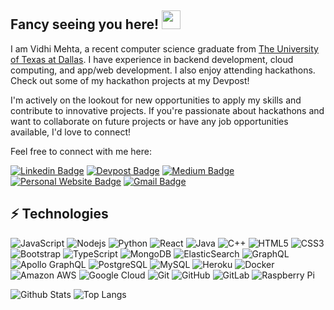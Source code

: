 ## Fancy seeing you here! <img src="https://raw.githubusercontent.com/aemmadi/aemmadi/master/wave.gif" width="30">

I am Vidhi Mehta, a recent computer science graduate from [The University of Texas at Dallas](https://utdallas.edu/). I have experience in backend development, cloud computing, and app/web development. I also enjoy attending hackathons. Check out some of my hackathon projects at my Devpost!

I'm actively on the lookout for new opportunities to apply my skills and contribute to innovative projects. If you're passionate about hackathons and want to collaborate on future projects or have any job opportunities available, I'd love to connect!

Feel free to connect with me here:

[![Linkedin Badge](https://img.shields.io/badge/-@vidhijmehta-blue?style=flat-square&logo=Linkedin&logoColor=white&link=https://www.linkedin.com/in/vidhijmehta/)](https://www.linkedin.com/in/vidhijmehta/)
[![Devpost Badge](https://img.shields.io/badge/-@vidhijmehta-c14438?style=flat-square&logo=Devpost&logoColor=white&link=https://devpost.com/vidhijmehta)](https://devpost.com/vidhijmehta)
[![Medium Badge](https://img.shields.io/badge/-@vidhijmehta-03a57a?style=flat-square&labelColor=000000&logo=Medium&link=https://medium.com/@vidhijmehta/)](https://medium.com/@vidhijmehta)
[![Personal Website Badge](https://img.shields.io/badge/-Portfolio-orange?style=flat-square&logo=html5&logoColor=white&link=https://vidhijmehta.github.io/)](https://vidhijmehta.github.io/)
[![Gmail Badge](https://img.shields.io/badge/-vidhimehta0524@gmail.com-c14438?style=flat-square&logo=Gmail&logoColor=white&link=mailto:vidhimehta0524@gmail.com)](mailto:vidhimehta0524@gmail.com)



## ⚡ Technologies

![JavaScript](https://img.shields.io/badge/-JavaScript-black?style=flat-square&logo=javascript)
![Nodejs](https://img.shields.io/badge/-Nodejs-black?style=flat-square&logo=Node.js)
![Python](https://img.shields.io/badge/-Python-black?style=flat-square&logo=Python)
![React](https://img.shields.io/badge/-React-black?style=flat-square&logo=react)
![Java](https://img.shields.io/badge/-java-E34A86?style=flat-square&logo=java)
![C++](https://img.shields.io/badge/-C++-00599C?style=flat-square&logo=c)
![HTML5](https://img.shields.io/badge/-HTML5-E34F26?style=flat-square&logo=html5&logoColor=white)
![CSS3](https://img.shields.io/badge/-CSS3-1572B6?style=flat-square&logo=css3)
![Bootstrap](https://img.shields.io/badge/-Bootstrap-563D7C?style=flat-square&logo=bootstrap)
![TypeScript](https://img.shields.io/badge/-TypeScript-007ACC?style=flat-square&logo=typescript)
![MongoDB](https://img.shields.io/badge/-MongoDB-black?style=flat-square&logo=mongodb)
![ElasticSearch](https://img.shields.io/badge/-ElasticSearch-005571?style=flat-square&logo=elasticsearch)
![GraphQL](https://img.shields.io/badge/-GraphQL-E10098?style=flat-square&logo=graphql)
![Apollo GraphQL](https://img.shields.io/badge/-Apollo%20GraphQL-311C87?style=flat-square&logo=apollo-graphql)
![PostgreSQL](https://img.shields.io/badge/-PostgreSQL-336791?style=flat-square&logo=postgresql)
![MySQL](https://img.shields.io/badge/-MySQL-black?style=flat-square&logo=mysql)
![Heroku](https://img.shields.io/badge/-Heroku-430098?style=flat-square&logo=heroku)
![Docker](https://img.shields.io/badge/-Docker-black?style=flat-square&logo=docker)
![Amazon AWS](https://img.shields.io/badge/Amazon%20AWS-232F3E?style=flat-square&logo=amazon-aws)
![Google Cloud](https://img.shields.io/badge/Google%20Cloud-black?style=flat-square&logo=google-cloud)
![Git](https://img.shields.io/badge/-Git-black?style=flat-square&logo=git)
![GitHub](https://img.shields.io/badge/-GitHub-181717?style=flat-square&logo=github)
![GitLab](https://img.shields.io/badge/-GitLab-FCA121?style=flat-square&logo=gitlab)
![Raspberry Pi](https://img.shields.io/badge/-Raspberry%20Pi-C51A4A?style=flat-square&logo=Raspberry-Pi)

![Github Stats](https://github-readme-stats.vercel.app/api?username=vidhijmehta&count_private=true&show_icons=true&include_all_commits=true)
![Top Langs](https://github-readme-stats.vercel.app/api/top-langs/?username=vidhijmehta&hide=TeX&layout=compact)
